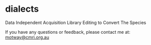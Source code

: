 # dialects
Data Independent Acquisition Library Editing to Convert The Species

If you have any questions or feedback, please contact me at: motway@cmri.org.au
